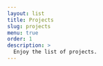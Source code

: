 ```yaml
---
layout: list
title: Projects
slug: projects
menu: true
order: 1
description: >
  Enjoy the list of projects. 
---
```


